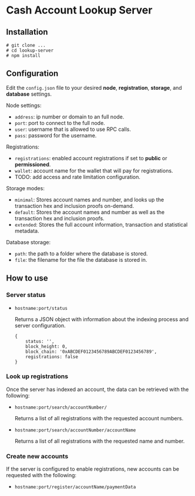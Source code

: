 # Cash Account Lookup Server

## Installation

```
# git clone ...
# cd lookup-server
# npm install
```

## Configuration

Edit the `config.json` file to your desired **node**, **registration**, **storage**, and **database** settings.

Node settings:

* `address`: ip number or domain to an full node.
* `port`: port to connect to the full node.
* `user`: username that is allowed to use RPC calls.
* `pass`: password for the username.

Registrations:

* `registrations`: enabled account registrations if set to **public** or **permissioned**.
* `wallet`: account name for the wallet that will pay for registrations.
* TODO: add access and rate limitation configuration.

Storage modes:

* `minimal`: Stores account names and number, and looks up the transaction hex and inclusion proofs on-demand.
* `default`: Stores the account names and number as well as the transaction hex and inclusion proofs.
* `extended`: Stores the full account information, transaction and statistical metadata.

Database storage:

* `path`: the path to a folder where the database is stored.
* `file`: the filename for the file the database is stored in.


## How to use

### Server status

* `hostname:port/status`

   Returns a JSON object with information about the indexing process and server configuration.
   
   ```
   {
       status: '',
       block_height: 0,
       block_chain: '0xABCDEF0123456789ABCDEF0123456789',
       registrations: false
   }
   ```

### Look up registrations

Once the server has indexed an account, the data can be retrieved with the following:

* `hostname:port/search/accountNumber/`

   Returns a list of all registrations with the requested account numbers.

* `hostname:port/search/accountNumber/accountName`

   Returns a list of all registrations with the requested name and number.


### Create new accounts

If the server is configured to enable registrations, new accounts can be requested with the following:

* `hostname:port/register/accountName/paymentData`